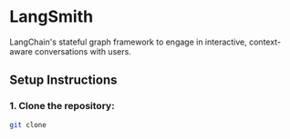 # LangSmith
LangChain's stateful graph framework to engage in interactive, context-aware conversations with users.

## Setup Instructions

### 1. Clone the repository:


```bash
git clone 
